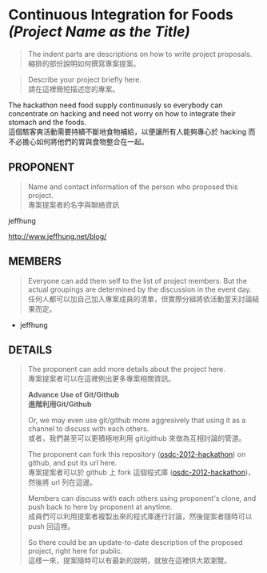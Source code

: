 Continuous Integration for Foods *(Project Name as the Title)*
==============================================================

> The indent parts are descriptions on how to write project proposals.  
> 縮排的部份說明如何撰寫專案提案。

> Describe your project briefly here.  
請在這裡簡短描述您的專案。

The hackathon need food supply continuously so everybody can concentrate on hacking and need not worry on how to integrate their stomach and the foods.  
這個駭客爽活動需要持續不斷地食物補給，以便讓所有人能夠專心於 hacking 而不必擔心如何將他們的胃與食物整合在一起。

PROPONENT
---------

> Name and contact information of the person who proposed this project.  
> 專案提案者的名字與聯絡資訊

jeffhung

http://www.jeffhung.net/blog/

MEMBERS
-------

> Everyone can add them self to the list of project members. But the actual groupings are determined by the discussion in the event day.  
> 任何人都可以加自己加入專案成員的清單，但實際分組將依活動當天討論結果而定。

* jeffhung

DETAILS
-------

> The proponent can add more details about the project here.  
> 專案提案者可以在這裡例出更多專案相關資訊。
> 
> **Advance Use of Git/Github**  
> **進階利用Git/Github**
> 
> Or, we may even use git/github more aggresively that using it as a channel to discuss with each others.  
或者，我們甚至可以更積極地利用 git/github 來做為互相討論的管道。
> 
> The proponent can fork this repository ([osdc-2012-hackathon][ha]) on github, and put its url here.  
> 專案提案者可以於 github 上 fork 這個程式庫 ([osdc-2012-hackathon][ha])，然後將 url 列在這邊。
> 
> Members can discuss with each others using proponent's clone, and push back to here by proponent at anytime.  
> 成員們可以利用提案者複製出來的程式庫進行討論，然後提案者隨時可以 push 回這裡。
> 
> So there could be an update-to-date description of the proposed project, right here for public.  
> 這樣一來，提案隨時可以有最新的說明，就放在這裡供大眾瀏覽。

[ha]: https://github.com/jeffhung/osdc-2012-hackathon

